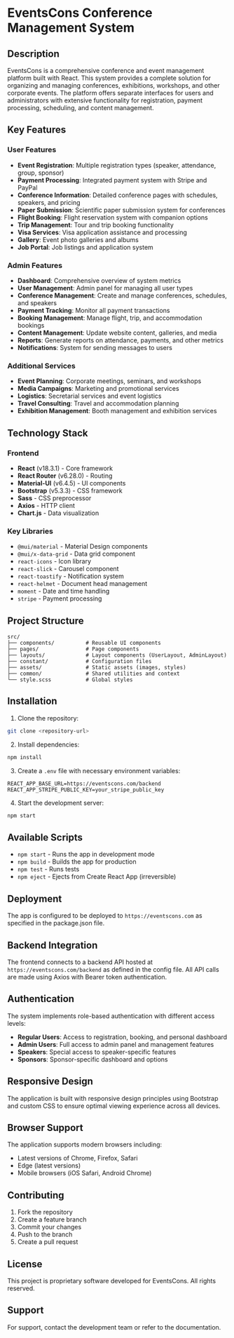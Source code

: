 # EventsCons Conference Management System

## Description

EventsCons is a comprehensive conference and event management platform built with React. This system provides a complete solution for organizing and managing conferences, exhibitions, workshops, and other corporate events. The platform offers separate interfaces for users and administrators with extensive functionality for registration, payment processing, scheduling, and content management.

## Key Features

### User Features
- **Event Registration**: Multiple registration types (speaker, attendance, group, sponsor)
- **Payment Processing**: Integrated payment system with Stripe and PayPal
- **Conference Information**: Detailed conference pages with schedules, speakers, and pricing
- **Paper Submission**: Scientific paper submission system for conferences
- **Flight Booking**: Flight reservation system with companion options
- **Trip Management**: Tour and trip booking functionality
- **Visa Services**: Visa application assistance and processing
- **Gallery**: Event photo galleries and albums
- **Job Portal**: Job listings and application system

### Admin Features
- **Dashboard**: Comprehensive overview of system metrics
- **User Management**: Admin panel for managing all user types
- **Conference Management**: Create and manage conferences, schedules, and speakers
- **Payment Tracking**: Monitor all payment transactions
- **Booking Management**: Manage flight, trip, and accommodation bookings
- **Content Management**: Update website content, galleries, and media
- **Reports**: Generate reports on attendance, payments, and other metrics
- **Notifications**: System for sending messages to users

### Additional Services
- **Event Planning**: Corporate meetings, seminars, and workshops
- **Media Campaigns**: Marketing and promotional services
- **Logistics**: Secretarial services and event logistics
- **Travel Consulting**: Travel and accommodation planning
- **Exhibition Management**: Booth management and exhibition services

## Technology Stack

### Frontend
- **React** (v18.3.1) - Core framework
- **React Router** (v6.28.0) - Routing
- **Material-UI** (v6.4.5) - UI components
- **Bootstrap** (v5.3.3) - CSS framework
- **Sass** - CSS preprocessor
- **Axios** - HTTP client
- **Chart.js** - Data visualization

### Key Libraries
- `@mui/material` - Material Design components
- `@mui/x-data-grid` - Data grid component
- `react-icons` - Icon library
- `react-slick` - Carousel component
- `react-toastify` - Notification system
- `react-helmet` - Document head management
- `moment` - Date and time handling
- `stripe` - Payment processing

## Project Structure

```
src/
├── components/          # Reusable UI components
├── pages/               # Page components
├── layouts/             # Layout components (UserLayout, AdminLayout)
├── constant/            # Configuration files
├── assets/              # Static assets (images, styles)
├── common/              # Shared utilities and context
└── style.scss           # Global styles
```

## Installation

1. Clone the repository:
```bash
git clone <repository-url>
```

2. Install dependencies:
```bash
npm install
```

3. Create a `.env` file with necessary environment variables:
```env
REACT_APP_BASE_URL=https://eventscons.com/backend
REACT_APP_STRIPE_PUBLIC_KEY=your_stripe_public_key
```

4. Start the development server:
```bash
npm start
```

## Available Scripts

- `npm start` - Runs the app in development mode
- `npm build` - Builds the app for production
- `npm test` - Runs tests
- `npm eject` - Ejects from Create React App (irreversible)

## Deployment

The app is configured to be deployed to `https://eventscons.com` as specified in the package.json file.

## Backend Integration

The frontend connects to a backend API hosted at `https://eventscons.com/backend` as defined in the config file. All API calls are made using Axios with Bearer token authentication.

## Authentication

The system implements role-based authentication with different access levels:
- **Regular Users**: Access to registration, booking, and personal dashboard
- **Admin Users**: Full access to admin panel and management features
- **Speakers**: Special access to speaker-specific features
- **Sponsors**: Sponsor-specific dashboard and options

## Responsive Design

The application is built with responsive design principles using Bootstrap and custom CSS to ensure optimal viewing experience across all devices.

## Browser Support

The application supports modern browsers including:
- Latest versions of Chrome, Firefox, Safari
- Edge (latest versions)
- Mobile browsers (iOS Safari, Android Chrome)

## Contributing

1. Fork the repository
2. Create a feature branch
3. Commit your changes
4. Push to the branch
5. Create a pull request

## License

This project is proprietary software developed for EventsCons. All rights reserved.

## Support

For support, contact the development team or refer to the documentation.
